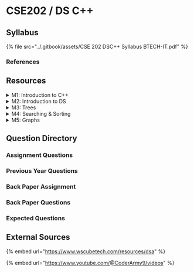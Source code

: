 # CSE202 / DS C++

## Syllabus

{% file src="../.gitbook/assets/CSE 202 DSC++ Syllabus BTECH-IT.pdf" %}

### References

## Resources

<details>

<summary>M1: Introduction to C++</summary>



</details>

<details>

<summary>M2: Introduction to DS</summary>



</details>

<details>

<summary>M3: Trees</summary>



</details>

<details>

<summary>M4: Searching &#x26; Sorting</summary>



</details>

<details>

<summary>M5: Graphs</summary>



</details>

## Question Directory

### Assignment Questions

### Previous Year Questions

### Back Paper Assignment

### Back Paper Questions

### Expected Questions

## External Sources

{% embed url="https://www.wscubetech.com/resources/dsa" %}

{% embed url="https://www.youtube.com/@CoderArmy9/videos" %}
